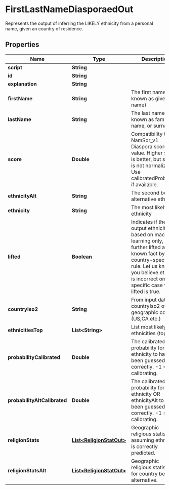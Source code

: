 

# FirstLastNameDiasporaedOut

Represents the output of inferring the LIKELY ethnicity from a personal name, given an country of residence.

## Properties

| Name | Type | Description | Notes |
|------------ | ------------- | ------------- | -------------|
|**script** | **String** |  |  [optional] |
|**id** | **String** |  |  [optional] |
|**explanation** | **String** |  |  [optional] |
|**firstName** | **String** | The first name (also known as given name) |  [optional] |
|**lastName** | **String** | The last name (also known as family name, or surname) |  [optional] |
|**score** | **Double** | Compatibility to NamSor_v1 Diaspora score value. Higher score is better, but score is not normalized. Use calibratedProbability if available.  |  [optional] |
|**ethnicityAlt** | **String** | The second best alternative ethnicity |  [optional] |
|**ethnicity** | **String** | The most likely ethnicity |  [optional] |
|**lifted** | **Boolean** | Indicates if the output ethnicity is based on machine learning only, or further lifted as a known fact by a country-specific rule. Let us know if you believe ethnicity is incorrect on a specific case where lifted is true. |  [optional] |
|**countryIso2** | **String** | From input data, the countryIso2 of geographic context (US,CA etc.) |  [optional] |
|**ethnicitiesTop** | **List&lt;String&gt;** | List most likely ethnicities (top 10) |  [optional] |
|**probabilityCalibrated** | **Double** | The calibrated probability for ethnicity to have been guessed correctly. -1 &#x3D; still calibrating.  |  [optional] |
|**probabilityAltCalibrated** | **Double** | The calibrated probability for ethnicity OR ethnicityAlt to have been guessed correctly. -1 &#x3D; still calibrating.  |  [optional] |
|**religionStats** | [**List&lt;ReligionStatOut&gt;**](ReligionStatOut.md) | Geographic religious statistics, assuming ethnicity is correctly predicted. |  [optional] |
|**religionStatsAlt** | [**List&lt;ReligionStatOut&gt;**](ReligionStatOut.md) | Geographic religious statistics, for country best alternative. |  [optional] |



